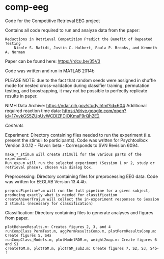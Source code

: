 # comp-eeg
Code for the Competitive Retrieval EEG project

Contains all code required to run and analyze data from the paper:
    
    Reductions in Retrieval Competition Predict the Benefit of Repeated Testing
        Nicole S. Rafidi, Justin C. Hulbert, Paula P. Brooks, and Kenneth A. Norman

Paper can be found here:  https://rdcu.be/35V3

Code was written and run in MATLAB 2014b

PLEASE NOTE: due to the fact that random seeds were assigned in shuffle mode for nested cross-validation during classifier training, permutation testing, and boostrapping, it may not be possible to perfectly replicate results in paper.

NIMH Data Archive: https://ndar.nih.gov/study.html?id=604
Additional required reaction time data: https://drive.google.com/open?id=17vvkGS5ZUpUvWCDIZFDiOKmaF9rQh2E2

*Contents*

Experiment: Directory containing files needed to run the experiment (i.e. present the stimuli to participants). Code was written for Psychtoolbox Version 3.0.12 - Flavor: beta - Corresponds to SVN Revision 6094.
    
    make_*_stim.m will create stimuli for the various parts of the experiment. 
    Run_exp.m will run the selected experiment (Session 1 or 2, study or retrieval phase), chosen via dialog box.

Preprocessing: Directory containing files for preprocessing EEG data. Code was written for EEGLAB Version 13.4.4b. 
    
    preprocPipeline*.m will run the full pipeline for a given subject, producing exactly what is needed for classification
    createAnswerTraj.m will collect the in-experiment responses to Session 2 stimuli (necessary for classification)

Classification: Directory containing files to generate analyses and figures from paper.
    
    plotBehaveResults.m: Creates figures 2, 3, and 4
    runCompClass_PermTest.m, aggPermResultsComp.m, plotPermResultsComp.m: Create figures 5, S4a
    runCompClass_Models.m, plotModelRDM.m, weight2map.m: Create figures 6 and S1
    createTGM.m, plotTGM.m, plotTGM_subZ.m: Create figures 7, S2, S3, S4b-f
